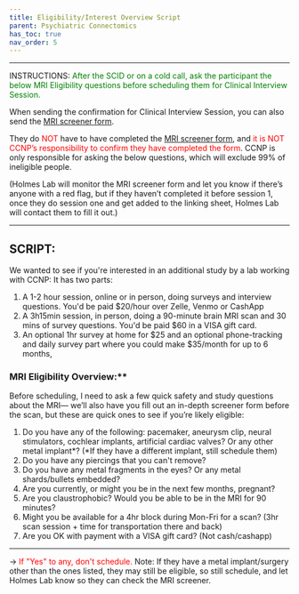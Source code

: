 ```yaml
---
title: Eligibility/Interest Overview Script
parent: Psychiatric Connectomics
has_toc: true
nav_order: 5
---
```



---
INSTRUCTIONS: <font color="green">After the SCID or on a cold call, ask the participant the below MRI Eligibility questions before scheduling them for Clinical Interview Session.</font>

When sending the confirmation for Clinical Interview Session, you can also send the [MRI screener form](https://rutgers.ca1.qualtrics.com/jfe/form/SV_6M462seOVvuYD5k). 

They do <font color="red">NOT</font> have to have completed the [MRI screener form](https://rutgers.ca1.qualtrics.com/jfe/form/SV_6M462seOVvuYD5k), and <font color="red">it is NOT CCNP’s responsibility to confirm they have completed the form</font>. CCNP is only responsible for asking the below questions, which will exclude 99% of ineligible people. 

(Holmes Lab will monitor the MRI screener form and let you know if there’s anyone with a red flag, but if they haven’t completed it before session 1, once they do session one and get added to the linking sheet, Holmes Lab will contact them to fill it out.)

---

## SCRIPT: 

We wanted to see if you're interested in an additional study by a lab working with CCNP:
It has two parts:
1. A 1-2 hour session, online or in person, doing surveys and interview questions. You'd be paid $20/hour over Zelle, Venmo or CashApp
2. A 3h15min session, in person, doing a 90-minute brain MRI scan and 30 mins of survey questions. You'd be paid $60 in a VISA gift card. 
3. An optional 1hr survey at home for $25 and an optional phone-tracking and daily survey part where you could make $35/month for up to 6 months,

### MRI Eligibility Overview:**
Before scheduling, I need to ask a few quick safety and study questions about the MRI— we’ll also have you fill out an in-depth screener form before the scan, but these are quick ones to see if you’re likely eligible:

1. Do you have any of the following: pacemaker, aneurysm clip, neural stimulators, cochlear implants, artificial cardiac valves? Or any other metal implant*? (*If they have a different implant, still schedule them)
2. Do you have any piercings that you can't remove?
3. Do you have any metal fragments in the eyes? Or any metal shards/bullets embedded?
4. Are you currently, or might you be in the next few months, pregnant?
5. Are you claustrophobic? Would you be able to be in the MRI for 90 minutes?
6. Might you be available for a 4hr block during Mon-Fri for a scan? (3hr scan session + time for transportation there and back)
7. Are you OK with payment with a VISA gift card? (Not cash/cashapp)

---

-> <font color="red">If "Yes" to any, don't schedule.</font> 
Note: If they have a metal implant/surgery other than the ones listed, they may still be eligible, so still schedule, and let Holmes Lab know so they can check the MRI screener. 
